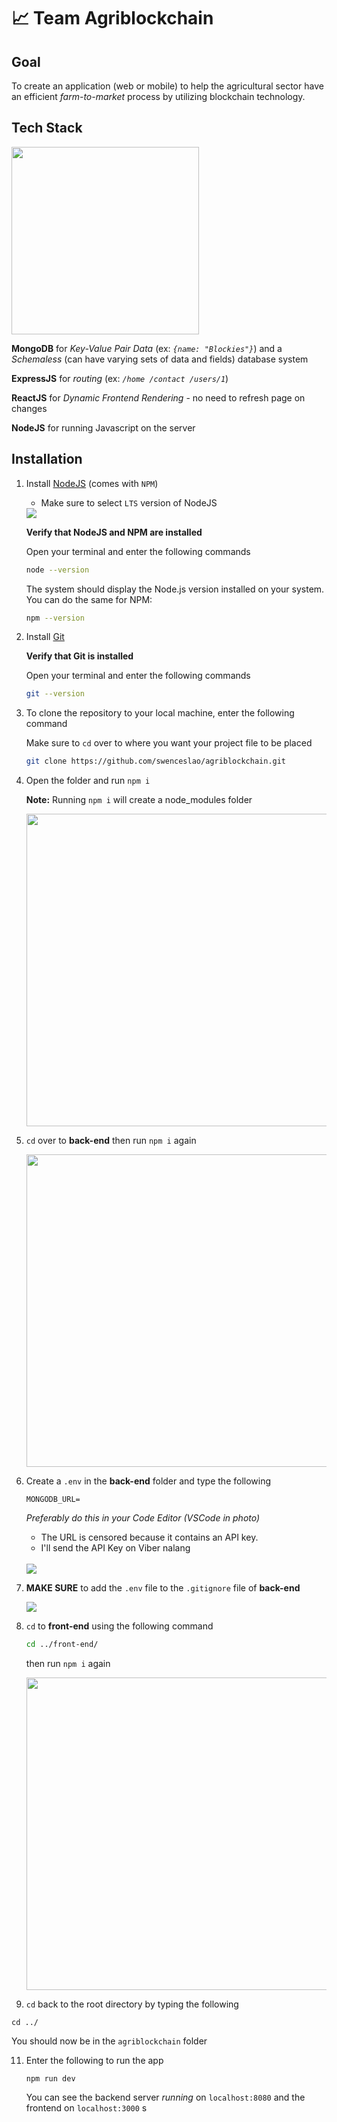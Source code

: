 # 📈 Team Agriblockchain

## Goal
To create an application (web or mobile) to help the agricultural sector have an efficient *farm-to-market* process by utilizing blockchain technology.

## Tech Stack

<img src="https://imgur.com/bZZKeaW.png" width="300"/>

**MongoDB** for *Key-Value Pair Data* (ex: *```{name: "Blockies"}```*) and a *Schemaless* (can have varying sets of data and fields) database system

**ExpressJS** for *routing* (ex: *```/home /contact /users/1```*)

**ReactJS** for *Dynamic Frontend Rendering* - no need to refresh page on changes

**NodeJS** for running Javascript on the server

## Installation

1. Install [NodeJS](https://nodejs.org/en/) (comes with `NPM`)
   
   * Make sure to select `LTS` version of NodeJS

   <img src="https://imgur.com/EQxmuDM.png" />
   
   **Verify that NodeJS and NPM are installed**

   Open your terminal and enter the following commands
   
   ```bash
   node --version
   ```
   
   The system should display the Node.js version installed on your system. You can do the same for NPM:
   
   ```bash
   npm --version
   ```
   
3. Install [Git](https://www.atlassian.com/git/tutorials/install-git#:~:text=Install%20Git%20on%20Windows,-Git%20for%20Windows&text=Download%20the%20latest%20Git%20for%20Windows%20installer.,pretty%20sensible%20for%20most%20users.)
   
   **Verify that Git is installed**

   Open your terminal and enter the following commands
   
   ```bash
   git --version
   ```
   
4. To clone the repository to your local machine, enter the following command

   Make sure to `cd` over to where you want your project file to be placed

   ```bash
   git clone https://github.com/swenceslao/agriblockchain.git
   ```

5. Open the folder and run `npm i` 
   
   **Note:** Running `npm i` will create a node_modules folder

   <img src="https://imgur.com/uiwux64.png" width="500"/>
   
   
6. `cd` over to **back-end** then run `npm i` again

   <img src="https://imgur.com/PhyIaBQ.png" width="500" />
   
7. Create a `.env` in the **back-end** folder and type the following
   
   ```
   MONGODB_URL=
   ```
   *Preferably do this in your Code Editor (VSCode in photo)*
   
   * The URL is censored because it contains an API key.
   * I'll send the API Key on Viber nalang
   
   <br>
   
   <img src="https://imgur.com/zv0OEwr.png" />
   
8. **MAKE SURE** to add the `.env` file to the `.gitignore` file of **back-end**

   <img src="https://imgur.com/AH8bUXX.png" />
   
9. `cd` to **front-end** using the following command
   
   ```bash
   cd ../front-end/
   ```
   
   then run `npm i` again
   
   <img src="https://imgur.com/tlMZU75.png" width="500"/>
   
10. `cd` back to the root directory by typing the following

   ```
   cd ../
   ```
   
   You should now be in the `agriblockchain` folder
   
11. Enter the following to run the app 
   
    ```
    npm run dev
    ```
    
    You can see the backend server *running* on `localhost:8080` and the frontend on `localhost:3000`
s